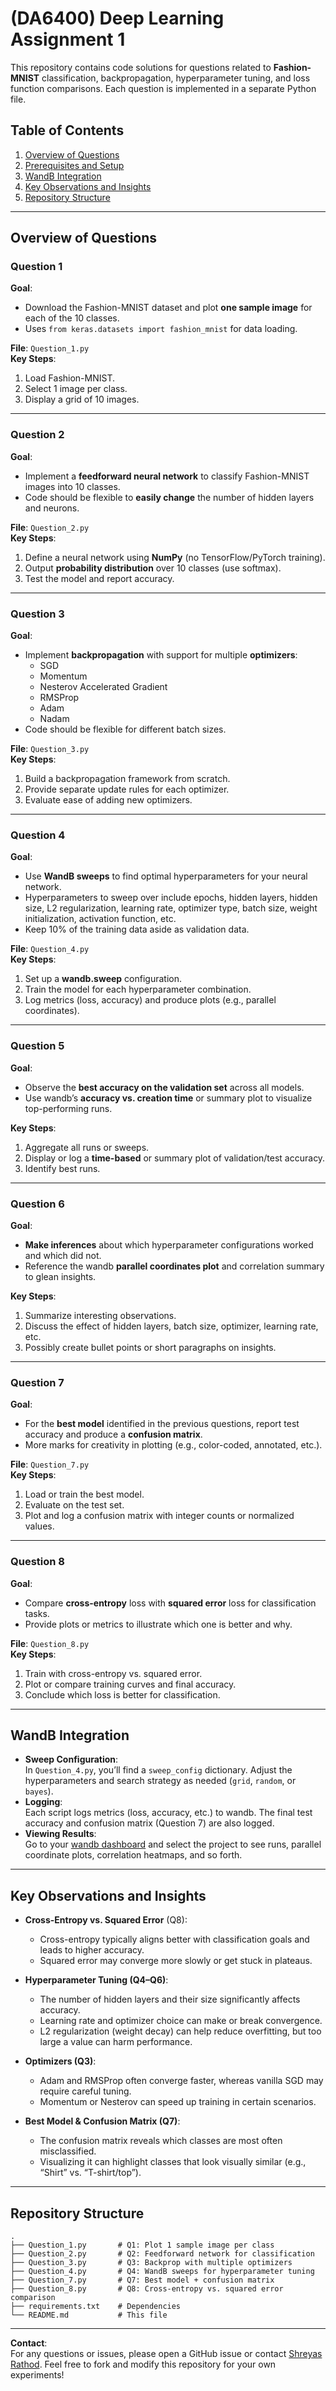 # (DA6400) Deep Learning Assignment 1

This repository contains code solutions for questions related to **Fashion-MNIST** classification, backpropagation, hyperparameter tuning, and loss function comparisons. Each question is implemented in a separate Python file.

## Table of Contents

1. [Overview of Questions](#overview-of-questions)  
2. [Prerequisites and Setup](#prerequisites-and-setup)  
3. [WandB Integration](#wandb-integration)  
4. [Key Observations and Insights](#key-observations-and-insights)  
5. [Repository Structure](#repository-structure)  

---

## Overview of Questions

### Question 1
**Goal**:  
- Download the Fashion-MNIST dataset and plot **one sample image** for each of the 10 classes.  
- Uses `from keras.datasets import fashion_mnist` for data loading.

**File**: `Question_1.py`  
**Key Steps**:
1. Load Fashion-MNIST.  
2. Select 1 image per class.  
3. Display a grid of 10 images.

---

### Question 2
**Goal**:  
- Implement a **feedforward neural network** to classify Fashion-MNIST images into 10 classes.  
- Code should be flexible to **easily change** the number of hidden layers and neurons.

**File**: `Question_2.py`  
**Key Steps**:
1. Define a neural network using **NumPy** (no TensorFlow/PyTorch training).  
2. Output **probability distribution** over 10 classes (use softmax).  
3. Test the model and report accuracy.

---

### Question 3
**Goal**:  
- Implement **backpropagation** with support for multiple **optimizers**:  
  - SGD  
  - Momentum  
  - Nesterov Accelerated Gradient  
  - RMSProp  
  - Adam  
  - Nadam  
- Code should be flexible for different batch sizes.

**File**: `Question_3.py`  
**Key Steps**:
1. Build a backpropagation framework from scratch.  
2. Provide separate update rules for each optimizer.  
3. Evaluate ease of adding new optimizers.

---

### Question 4
**Goal**:  
- Use **WandB sweeps** to find optimal hyperparameters for your neural network.  
- Hyperparameters to sweep over include epochs, hidden layers, hidden size, L2 regularization, learning rate, optimizer type, batch size, weight initialization, activation function, etc.  
- Keep 10% of the training data aside as validation data.

**File**: `Question_4.py`  
**Key Steps**:
1. Set up a **wandb.sweep** configuration.  
2. Train the model for each hyperparameter combination.  
3. Log metrics (loss, accuracy) and produce plots (e.g., parallel coordinates).

---

### Question 5
**Goal**:  
- Observe the **best accuracy on the validation set** across all models.  
- Use wandb’s **accuracy vs. creation time** or summary plot to visualize top-performing runs.

**Key Steps**:
1. Aggregate all runs or sweeps.  
2. Display or log a **time-based** or summary plot of validation/test accuracy.  
3. Identify best runs.

---

### Question 6
**Goal**:  
- **Make inferences** about which hyperparameter configurations worked and which did not.  
- Reference the wandb **parallel coordinates plot** and correlation summary to glean insights.

**Key Steps**:
1. Summarize interesting observations.  
2. Discuss the effect of hidden layers, batch size, optimizer, learning rate, etc.  
3. Possibly create bullet points or short paragraphs on insights.

---

### Question 7
**Goal**:  
- For the **best model** identified in the previous questions, report test accuracy and produce a **confusion matrix**.  
- More marks for creativity in plotting (e.g., color-coded, annotated, etc.).

**File**: `Question_7.py`  
**Key Steps**:
1. Load or train the best model.  
2. Evaluate on the test set.  
3. Plot and log a confusion matrix with integer counts or normalized values.

---

### Question 8
**Goal**:  
- Compare **cross-entropy** loss with **squared error** loss for classification tasks.  
- Provide plots or metrics to illustrate which one is better and why.

**File**: `Question_8.py`  
**Key Steps**:
1. Train with cross-entropy vs. squared error.  
2. Plot or compare training curves and final accuracy.  
3. Conclude which loss is better for classification.

---

## WandB Integration

- **Sweep Configuration**:  
  In `Question_4.py`, you’ll find a `sweep_config` dictionary. Adjust the hyperparameters and search strategy as needed (`grid`, `random`, or `bayes`).  
- **Logging**:  
  Each script logs metrics (loss, accuracy, etc.) to wandb. The final test accuracy and confusion matrix (Question 7) are also logged.  
- **Viewing Results**:  
  Go to your [wandb dashboard](https://wandb.ai/) and select the project to see runs, parallel coordinate plots, correlation heatmaps, and so forth.

---

## Key Observations and Insights

- **Cross-Entropy vs. Squared Error** (Q8):  
  - Cross-entropy typically aligns better with classification goals and leads to higher accuracy.  
  - Squared error may converge more slowly or get stuck in plateaus.

- **Hyperparameter Tuning (Q4–Q6)**:  
  - The number of hidden layers and their size significantly affects accuracy.  
  - Learning rate and optimizer choice can make or break convergence.  
  - L2 regularization (weight decay) can help reduce overfitting, but too large a value can harm performance.

- **Optimizers (Q3)**:  
  - Adam and RMSProp often converge faster, whereas vanilla SGD may require careful tuning.  
  - Momentum or Nesterov can speed up training in certain scenarios.

- **Best Model & Confusion Matrix (Q7)**:  
  - The confusion matrix reveals which classes are most often misclassified.  
  - Visualizing it can highlight classes that look visually similar (e.g., “Shirt” vs. “T-shirt/top”).

---

## Repository Structure

```
.
├── Question_1.py       # Q1: Plot 1 sample image per class
├── Question_2.py       # Q2: Feedforward network for classification
├── Question_3.py       # Q3: Backprop with multiple optimizers
├── Question_4.py       # Q4: WandB sweeps for hyperparameter tuning
├── Question_7.py       # Q7: Best model + confusion matrix
├── Question_8.py       # Q8: Cross-entropy vs. squared error comparison
├── requirements.txt    # Dependencies
└── README.md           # This file
```

---

**Contact**:  
For any questions or issues, please open a GitHub issue or contact [Shreyas Rathod](https://github.com/Shreyas-Rathod). Feel free to fork and modify this repository for your own experiments!
